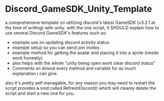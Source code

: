 # Discord_GameSDK_Unity_Template
a comprehensive template on utilizing discord's latest GameSDK (v3.2.1 at the time of writing) with unity.
with the one script, it SHOULD explain how to use several Discord GameSDK's features such as:

- example use on updating discord activity status
- example setup so you can send join invites
- example method for getting the avatar and placing it into a sprite (needs work honestly)
- also helps with the whole "unity  being open wont clear discord status"
- Comments on almost every method and variable for as much explanation i can give.

also it's pretty self managable, for any reason you may need to restart the script provides a void called RefreshDiscord() which will cleanly delete the script and start a new one for you.
